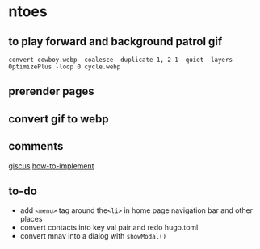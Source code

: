 # ntoes

[](https://codepen.io/alvaromontoro/pen/ZERmQYd)
[](https://developer.mozilla.org/en-US/docs/Web/HTML/Attributes/rel)

## to play forward and background patrol gif

`convert cowboy.webp -coalesce -duplicate 1,-2-1 -quiet -layers OptimizePlus -loop 0 cycle.webp`

## prerender pages

[](https://developer.chrome.com/docs/web-platform/prerender-pages#prerendering-from-the-address-bar)

## convert gif to webp

[](https://developers.google.com/speed/webp/docs/precompiled)

## comments

[giscus](https://giscus.app/)
[how-to-implement](https://www.justinjbird.me/blog/2023/adding-comments-to-a-hugo-site-using-giscus/)


## to-do

- add `<menu>` tag around the`<li>` in home page navigation bar and other places
- convert contacts into key val pair and redo hugo.toml
- convert mnav into a dialog with `showModal()`
